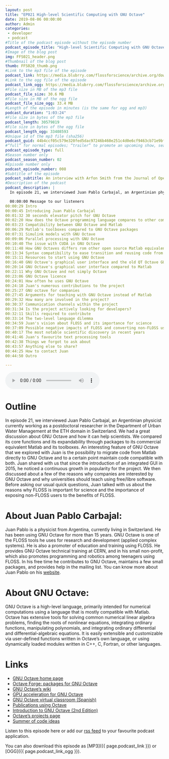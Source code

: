```yaml
---
layout: post
title: "EP021 High-level Scientific Computing with GNU Octave"
date: 2019-08-06 00:00:00
author: Admin
categories: 
 - developer
 - podcast
#Title of the podcast episode without the episode number
podcast_episode_title: "High-level Scientific Computing with GNU Octave"
#Image of the blog post
img: FFS021_header.png
#Thumbnail of the blog post
thumb: FFS020_thumb.png
#Link to the mp3 file of the episode
podcast_link: https://media.blubrry.com/flossforscience/archive.org/download/flossforscienceep020arfonsmithjoss/FLOSSforscience_EP020_Arfon_Smith_JOSS.mp3
#Link to the ogg file of the episode
podcast_link_ogg: https://media.blubrry.com/flossforscience/archive.org/download/flossforscienceep020arfonsmithjoss/FLOSSforscience_EP020_Arfon_Smith_JOSS.ogg
#File size in MB of the mp3 file
podcast_file_size: 30.6 MB
#File size in MB of the ogg file
podcast_file_size_ogg: 33.4 MB
#Length of the episode in minutes (is the same for ogg and mp3)
podcast_duration: "1:03:24"
#File size in bytes of the mp3 file
podcast_length: 30579819
#File size in bytes of the ogg file
podcast_length_ogg: 33408593
#Unique id of the mp3 file (sha256)
podcast_guid: 44b4ccf05c579e320fed5dac97246b460e251c4d0e6cf9463cb71e9bf12d5ed1
#“full” for normal episodes; “trailer” to promote an upcoming show, season, or episode; or “bonus” for extra content related to a show, season, or episode.
podcast_episode_type: full
#Season number only
podcast_season_number: 02
#Episode number only
podcast_episode_number: 008
#Subtitle of the episode 
podcast_subtitle: An interview with Arfon Smith from the Journal of Open Source Software
#Description of the podcast
podcast_description: |
  In episode 21, we interviewed Juan Pablo Carbajal, an Argentinian physicist currently working as a postdoctoral researcher in the Department of Urban Water Management at the ETH domain in Switzerland. We had a great discussion about GNU Octave and how it can help scientists. We compared its core functions and its expandability through packages to its commercial equivalent Matlab and its toolboxes. An interesting feature of GNU Octave that we explored with Juan is the possibility to migrate code from Matlab directly to GNU Octave and to a certain point maintain code compatible with both. Juan shared with us that since the introduction of an integrated GUI in 2015, he noticed a continuous growth in popularity for the project. We then discussed about a few of the reasons why companies are  interested by GNU Octave and why universities should teach using free/libre software. Before asking our usual quick questions, Juan talked with us about the reasons why FLOSS is important for science and the importance of exposing non-FLOSS users to the benefits of FLOSS.

  00:00:00 Message to our listeners
00:00:29 Intro
00:00:45 Introducing Juan Pablo Carbajal
00:01:32 30 seconds elevator pitch for GNU Octave
00:02:20 How does the Octave programming language compares to other common programming languages
00:03:23 Compatibility between GNU Octave and Matlab
00:06:29 Matlab's toolboxes compared to GNU Octave packages
00:07:31 Simulink models with GNU Octave
00:09:06 Parallel processing with GNU Octave
00:10:40 The issue with CUDA in GNU Octave
00:11:48 How GNU Octaves differs rom other open source Matlab equivalents
00:13:34 Syntax compatibility to ease transition and reusing code from Matlab
00:15:11 Resources to start using GNU Octave
00:16:40 GNU Octave's graphical user interface and the old QT Octave GUI
00:20:14 GNU Octave's graphical user interface compared to Matlab
00:22:11 Why GNU Octave and not simply Octave
00:23:06 GNU Octave licence
00:24:01 How often he uses GNU Octave
00:24:18 Juan's numerous contributions to the project
00:25:27 GNU octave for companies
00:27:45 Arguments for teaching with GNU Octave instead of Matlab
00:29:32 How many are involved in the project?
00:30:37 Communication channels within the project
00:31:34 Is the project actively looking for developers?
00:32:11 Skills required to contribute
00:33:14 The two-level language dilemma
00:34:59 Juan's vision about FLOSS and its importance for science
00:37:09 Possible negative impacts of FLOSS and converting non-FLOSS users
00:40:17 The most notable scientific discovery in recent years
00:41:46 Juan's favourite text processing tools
00:42:38 Things we forgot to ask about
00:43:57 Anything else to share?
00:44:25 How to contact Juan
00:44:50 Outro

---
```


<audio controls>
  <source src="{{ page.podcast_link_ogg }}" type="audio/ogg">
  <source src="{{ page.podcast_link }}" type="audio/mpeg">
Your browser does not support the audio element.
</audio>

# Outline

In episode 21, we interviewed Juan Pablo Carbajal, an Argentinian physicist currently working as a postdoctoral researcher in the Department of Urban Water Management at the ETH domain in Switzerland. We had a great discussion about GNU Octave and how it can help scientists. We compared its core functions and its expandability through packages to its commercial equivalent Matlab and its toolboxes. An interesting feature of GNU Octave that we explored with Juan is the possibility to migrate code from Matlab directly to GNU Octave and to a certain point maintain code compatible with both. Juan shared with us that since the introduction of an integrated GUI in 2015, he noticed a continuous growth in popularity for the project. We then discussed about a few of the reasons why companies are  interested by GNU Octave and why universities should teach using free/libre software. Before asking our usual quick questions, Juan talked with us about the reasons why FLOSS is important for science and the importance of exposing non-FLOSS users to the benefits of FLOSS.

# About Juan Pablo Carbajal:

Juan Pablo is a physicist from Argentina, currently living in Switzerland. He has been using GNU Octave for more than 15 years. GNU Octave is one of the FLOSS tools he uses for research and development (applied complex systems). He is also a promoter of education and training using FLOSS. He provides GNU Octave technical training at CERN, and in his small non-profit, which also promotes programming and robotics among teenagers using FLOSS. In his free time he contributes to GNU Octave, maintains a few small packages, and provides help in the mailing list. You can know more about Juan Pablo on his [website](https://sites.google.com/site/juanpicarbajal).

# About GNU Octave:

GNU Octave is a high-level language, primarily intended for numerical computations using a language that is mostly compatible with Matlab. Octave has extensive tools for solving common numerical linear algebra problems, finding the roots of nonlinear equations, integrating ordinary functions, manipulating polynomials, and integrating ordinary differential and differential-algebraic equations. It is easily extensible and customizable via user-defined functions written in Octave’s own language, or using dynamically loaded modules written in C++, C, Fortran, or other languages.

# Links

* [GNU Octave home page](www.octave.org)
* [Octave Forge: packages for GNU Octave](https://octave.sourceforge.io/)
* [GNU Octave’s wiki](https://wiki.octave.org)
* [GPU acceleration for GNU Octave](https://sourceforge.net/projects/octave-ocl/)
* [GNU Octave virtual classroom (Spanish)](https://sites.google.com/site/octavecole/)
* [Publications using Octave](https://wiki.octave.org/Publications_using_Octave)
* [Introduction to GNU Octave (2nd Edition)](https://www.lulu.com/shop/jason-lachniet/introduction-to-gnu-octave/paperback/product-23933033.html)
* [Octave’s projects page](https://wiki.octave.org/Projects)
* [Summer of code ideas](https://wiki.octave.org/Summer_of_Code_Project_Ideas)


Listen to this episode here or add our [rss feed](https://flossforscience.com/feed.xml) to your favourite podcast application. 

You can also download this episode as [MP3]({{ page.podcast_link }}) or [OGG]({{ page.podcast_link_ogg }}). 
